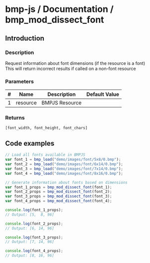 # bmp-js / Documentation / bmp_mod_dissect_font
## Introduction

### Description

Request information about font dimensions (if the resource is a font)  
This will return incorrect results if called on a non-font resource

### Parameters

|#|Name|Description|Default Value|
|-|-|-|-|
|1|resource|BMPJS Resource||

### Returns
`[font_width, font_height, font_chars]`

## Code examples

```js
// Load all fonts available in BMPJS
var font_1 = bmp_load("demo/images/font/5x8/0.bmp");
var font_2 = bmp_load("demo/images/font/6x14/0.bmp");
var font_3 = bmp_load("demo/images/font/7x14/0.bmp");
var font_4 = bmp_load("demo/images/font/8x16/0.bmp");

// Generate information about fonts based on dimensions
var font_1_props = bmp_mod_dissect_font(font_1);
var font_2_props = bmp_mod_dissect_font(font_2);
var font_3_props = bmp_mod_dissect_font(font_3);
var font_4_props = bmp_mod_dissect_font(font_4);

console.log(font_1_props);
// Output: [5,  8, 96]

console.log(font_2_props);
// Output: [6, 14, 96]

console.log(font_3_props);
// Output: [7, 14, 96]

console.log(font_4_props);
// Output: [8, 16, 96]
```
